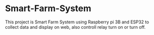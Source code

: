 # Smart-Farm-System
This project is Smart Farm System using Raspberry pi 3B and ESP32 to collect data and display on web, also controll relay turn on or turn off.
